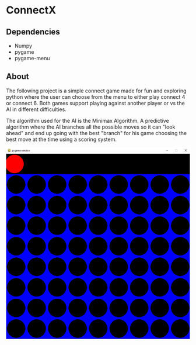 # ConnectX
## Dependencies 
- Numpy
- pygame
- pygame-menu

## About
The following project is a simple connect game made for fun and exploring python where the user can choose from the menu to either play connect 4 or connect 6. Both games support playing against another player or vs the AI in different difficulties.

The algorithm used for the AI is the Minimax Algorithm. A predictive algorithm where the AI branches all the possible moves so it can "look ahead" and end up going with the best "branch" for his game choosing the best move at the time using a scoring system.

<p align="center">
  <img src="images/connect6.PNG">
</p>
